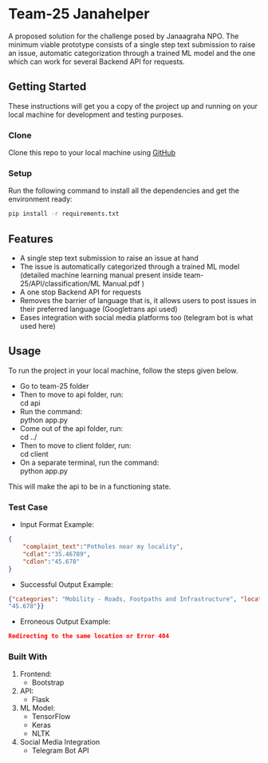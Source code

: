 # Team-25 Janahelper
A proposed solution for the challenge posed by Janaagraha NPO. The minimum viable prototype consists of a single step text submission to raise an issue, automatic categorization through a trained ML model and the one which can work for several Backend API for requests.

## Getting Started
These instructions will get you a copy of the project up and running on your local machine for development and testing purposes. 

### Clone
Clone this repo to your local machine using [GitHub](https://github.com/CFGIndia20/team-25.git)

### Setup
Run the following command to install all the dependencies and get the environment ready: <br/> 

```bash
pip install -r requirements.txt
```

## Features
* A single step text submission to raise an issue at hand
* The issue is automatically categorized through a trained ML model (detailed machine learning manual present inside team-25/API/classification/ML Manual.pdf )
* A one stop Backend API for requests
* Removes the barrier of language that is, it allows users to post issues in their preferred language (Googletrans api used)
* Eases integration with social media platforms too (telegram bot is what used here)

## Usage

To run the project in your local machine, follow the steps given below.

* Go to team-25 folder
* Then to move to api folder, run: <br/> cd api
* Run the command: <br/> python app.py
* Come out of the api folder, run: <br/> cd ../
* Then to move to client folder, run: <br/> cd client
* On a separate terminal, run the command: <br/> python app.py

This will make the api to be in a functioning state.

### Test Case

* Input Format Example:<br/>
```json
{
    "complaint_text":"Potholes near my locality",
    "cdlat":"35.46789",
    "cdlon":"45.678"
}
```
* Successful Output Example: <br/>
```json
{"categories": "Mobility - Roads, Footpaths and Infrastructure", "location": {"latitude": "35.46789", "longitude":
"45.678"}}
```
* Erroneous Output Example: </br>
```json
Redirecting to the same location or Error 404
```

### Built With

1. Frontend:
   - Bootstrap
2. API:
   - Flask
3. ML Model:
   - TensorFlow
   - Keras
   - NLTK
4. Social Media Integration
   - Telegram Bot API

